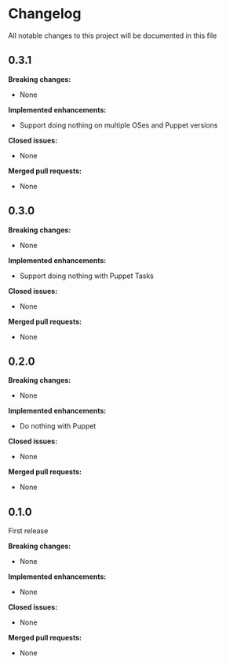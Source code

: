 # Changelog

All notable changes to this project will be documented in this file

## 0.3.1

**Breaking changes:**

- None

**Implemented enhancements:**

- Support doing nothing on multiple OSes and Puppet versions

**Closed issues:**

- None

**Merged pull requests:**

- None

## 0.3.0

**Breaking changes:**

- None

**Implemented enhancements:**

- Support doing nothing with Puppet Tasks

**Closed issues:**

- None

**Merged pull requests:**

- None


## 0.2.0

**Breaking changes:**

- None

**Implemented enhancements:**

- Do nothing with Puppet

**Closed issues:**

- None

**Merged pull requests:**

- None

## 0.1.0

First release

**Breaking changes:**

- None

**Implemented enhancements:**

- None

**Closed issues:**

- None

**Merged pull requests:**

- None

